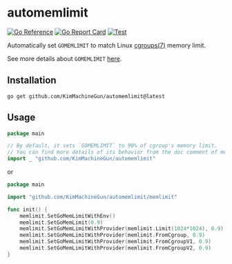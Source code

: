 # automemlimit

[![Go Reference](https://pkg.go.dev/badge/github.com/KimMachineGun/automemlimit.svg)](https://pkg.go.dev/github.com/KimMachineGun/automemlimit)
[![Go Report Card](https://goreportcard.com/badge/github.com/KimMachineGun/automemlimit)](https://goreportcard.com/report/github.com/KimMachineGun/automemlimit)
[![Test](https://github.com/KimMachineGun/automemlimit/actions/workflows/test.yml/badge.svg?branch=main)](https://github.com/KimMachineGun/automemlimit/actions/workflows/test.yml)

Automatically set `GOMEMLIMIT` to match Linux [cgroups(7)](https://man7.org/linux/man-pages/man7/cgroups.7.html) memory limit.

See more details about `GOMEMLIMIT` [here](https://tip.golang.org/doc/gc-guide#Memory_limit).

## Installation

```shell
go get github.com/KimMachineGun/automemlimit@latest
```

## Usage

```go
package main

// By default, it sets `GOMEMLIMIT` to 90% of cgroup's memory limit.
// You can find more details of its behavior from the doc comment of memlimit.SetGoMemLimitWithEnv.
import _ "github.com/KimMachineGun/automemlimit"
```

or

```go
package main

import "github.com/KimMachineGun/automemlimit/memlimit"

func init() {
	memlimit.SetGoMemLimitWithEnv()
	memlimit.SetGoMemLimit(0.9)
	memlimit.SetGoMemLimitWithProvider(memlimit.Limit(1024*1024), 0.9)
	memlimit.SetGoMemLimitWithProvider(memlimit.FromCgroup, 0.9)
	memlimit.SetGoMemLimitWithProvider(memlimit.FromCgroupV1, 0.9)
	memlimit.SetGoMemLimitWithProvider(memlimit.FromCgroupV2, 0.9)
}
```
